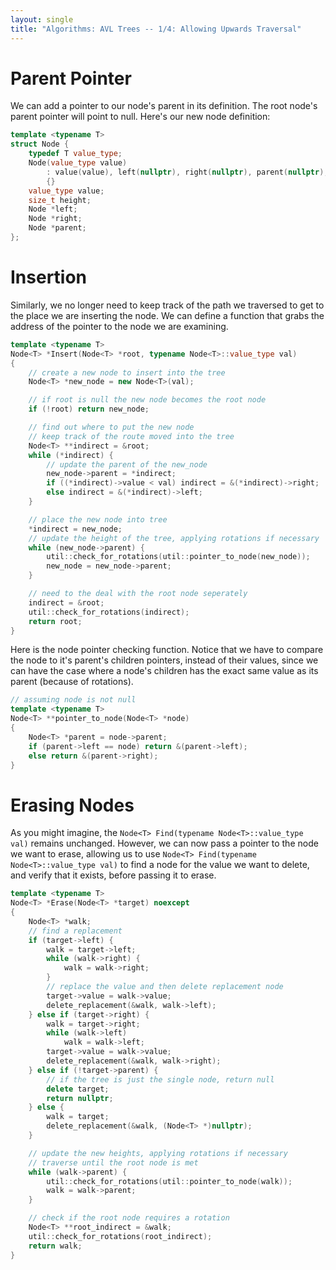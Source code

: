 ```yaml
---
layout: single
title: "Algorithms: AVL Trees -- 1/4: Allowing Upwards Traversal"
---
```


# Parent Pointer

We can add a pointer to our node's parent in its definition. The root node's parent pointer will point to null. Here's our new node definition:

```cpp
template <typename T>
struct Node {
	typedef T value_type;
	Node(value_type value)
		: value(value), left(nullptr), right(nullptr), parent(nullptr), height(0) 
		{}
	value_type value;
	size_t height;
	Node *left;
	Node *right;
	Node *parent;
};
```

# Insertion
Similarly, we no longer need to keep track of the path we traversed to get to the place we are inserting the node. We can define a function that grabs the address of the pointer to the node we are examining.

```cpp
template <typename T>
Node<T> *Insert(Node<T> *root, typename Node<T>::value_type val) 
{
	// create a new node to insert into the tree
	Node<T> *new_node = new Node<T>(val);

	// if root is null the new node becomes the root node
	if (!root) return new_node;

	// find out where to put the new node
	// keep track of the route moved into the tree
	Node<T> **indirect = &root;
	while (*indirect) {
		// update the parent of the new_node
		new_node->parent = *indirect;
		if ((*indirect)->value < val) indirect = &(*indirect)->right;
		else indirect = &(*indirect)->left;
	}

	// place the new node into tree
	*indirect = new_node;
	// update the height of the tree, applying rotations if necessary
	while (new_node->parent) {
		util::check_for_rotations(util::pointer_to_node(new_node));
		new_node = new_node->parent;
	}

	// need to the deal with the root node seperately
	indirect = &root;
	util::check_for_rotations(indirect);
	return root;
}
```

Here is the node pointer checking function. Notice that we have to compare the node to it's parent's children pointers, instead of their values, since we can have the case where a node's children has the exact same value as its parent (because of rotations).

```cpp
// assuming node is not null
template <typename T>
Node<T> **pointer_to_node(Node<T> *node)
{
	Node<T> *parent = node->parent;
	if (parent->left == node) return &(parent->left);
	else return &(parent->right);
} 

```

# Erasing Nodes

As you might imagine, the ```Node<T> Find(typename Node<T>::value_type val)``` remains unchanged. However, we can now pass a pointer to the node we want to erase, allowing us to use ```Node<T> Find(typename Node<T>::value_type val)``` to find a node for the value we want to delete, and verify that it exists, before passing it to erase.

```cpp
template <typename T>
Node<T> *Erase(Node<T> *target) noexcept
{
	Node<T> *walk;
	// find a replacement 
	if (target->left) {
		walk = target->left;
		while (walk->right) {
			walk = walk->right;
		}
		// replace the value and then delete replacement node
		target->value = walk->value;
		delete_replacement(&walk, walk->left);
	} else if (target->right) {
		walk = target->right;
		while (walk->left) 
			walk = walk->left;
		target->value = walk->value;
		delete_replacement(&walk, walk->right);
	} else if (!target->parent) {
		// if the tree is just the single node, return null
		delete target;
		return nullptr;
	} else {
		walk = target;
		delete_replacement(&walk, (Node<T> *)nullptr);
	}

	// update the new heights, applying rotations if necessary
	// traverse until the root node is met
	while (walk->parent) {
		util::check_for_rotations(util::pointer_to_node(walk));
		walk = walk->parent;
	}

	// check if the root node requires a rotation
	Node<T> **root_indirect = &walk;
	util::check_for_rotations(root_indirect);
	return walk;
}
```


